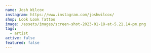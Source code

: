 ```yaml
---
name: Josh Wilcox
instagram: https://www.instagram.com/joshwilcox/
shop: Look Look Tattoo
image: /assets/images/screen-shot-2023-01-18-at-5.21.14-pm.png
tags:
  - artist
active: false
featured: false
---
```

